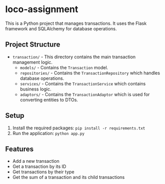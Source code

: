 # loco-assignment

This is a Python project that manages transactions. It uses the Flask framework and SQLAlchemy for database operations.

## Project Structure

- `transaction/` - This directory contains the main transaction management logic.
  - `models/` - Contains the `Transaction` model.
  - `repositories/` - Contains the `TransactionRepository` which handles database operations.
  - `services/` - Contains the `TransactionService` which contains business logic.
  - `adaptors/` - Contains the `TransactionAdaptor` which is used for converting entities to DTOs.

## Setup

1. Install the required packages: `pip install -r requirements.txt`
2. Run the application: `python app.py`

## Features

- Add a new transaction
- Get a transaction by its ID
- Get transactions by their type
- Get the sum of a transaction and its child transactions
